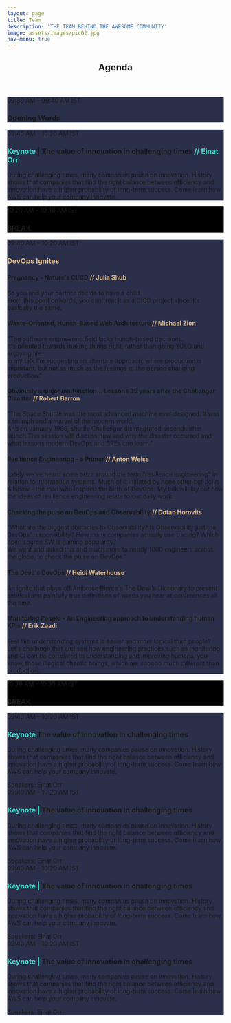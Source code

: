 ```yaml
---
layout: page
title: Team
description: 'THE TEAM BEHIND THE AWESOME COMMUNITY'
image: assets/images/pic02.jpg
nav-menu: true
---
```


<!-- Main -->
<div id="main" class="alt">

<!-- One -->
<section id="one">
	<div class="inner">
		<header class="major">
			<h1>Agenda</h1>
		</header>

<!-- Image -->
<div class="box" style="background-color: #2a2f4a;">
	<div>09:30 AM - 09:40 AM IST </div>
	<div><h3>Opening Words</h3></div>
</div>

<div class="box" style="background-color: #2a2f4a;" >
	<div>09:40 AM - 10:20 AM IST</div>
	<div><h3><span style="color: turquoise">Keynote</span>
	| The value of innovation in challenging times<span style="color: turquoise"> // Einat Orr</span></h3></div>
	<div><p>During challenging times, many companies pause on innovation. History shows that companies that find the right balance between efficiency and innovation have a higher probability of long-term success. Come learn how AWS can help your company innovate. </p>
	</div>
</div>

<div class="box" style="background-color: black;">
	<div>10:20 AM - 10:30 AM IST </div>
	<div><h3>BREAK</h3></div>
</div>

<div class="box" style="background-color: #2a2f4a;" >
	<div>09:40 AM - 10:20 AM IST</div>
	<div><h3><span style="color: burlywood">DevOps Ignites</span></h3></div>
	<div>
		<div class="box"><h4>Pregnancy - Nature's CI/CD
		<span style="color: burlywood">// Julia Shub</span></h4>
		<p>So you and your partner decide to have a child.<br>
From this point onwards, you can treat it as a CICD project since it's basically the same.</p>
	</div></div>
		<div class="box"><h4>Waste-Oriented, Hunch-Based Web Architecture
		<span style="color: burlywood">// Michael Zion</span></h4>
		<p>"The software engineering field lacks hunch-based decisions.<br>
It's oriented towards making things right, rather than going YOLO and enjoying life. <br>
In my talk I'm suggesting an alternate approach, where production is important, but not as much as the feelings of the person changing production."</p>
	</div>
		<div class="box"><h4>Obviously a major malfunction... Lessons 35 years after the Challenger Disaster
		<span style="color: burlywood">// Robert Barron</span></h4>
		<p>"The Space Shuttle was the most advanced machine ever designed. It was a triumph and a marvel of the modern world.<br>
And on January 1986, shuttle Challenger disintegrated seconds after launch.This session will discuss how and why the disaster occurred and what lessons modern DevOps and SREs can learn."</p>
	</div>
		<div class="box"><h4>Resilience Engineering - a Primer
		<span style="color: burlywood">// Anton Weiss</span></h4>
		<p>Lately we've heard some buzz around the term "resilience engineering" in relation to information systems.  Much of it initiated by none other but John Allspaw - the man who inspired the birth of DevOps. My talk will lay out how the ideas of resilience engineering relate to our daily work.</p>
	</div>
		<div class="box"><h4>Checking the pulse on DevOps and Observability
		<span style="color: burlywood">// Dotan Horovits</span></h4>
		<p>"What are the biggest obstacles to Observability? Is Observability just the DevOps' responsibility? How many companies actually use tracing? Which open source SW is gaining popularity? <br>
We went and asked this and much more to nearly 1000 engineers across the globe, to check the pulse on DevOps."</p>
	</div>
		<div class="box"><h4>The Devil's DevOps
		<span style="color: burlywood">// Heidi Waterhouse</span></h4>
		<p>An Ignite that plays off Ambrose Bierce's The Devil's Dictionary to present satirical and painfully true definitions of words you hear at conferences all the time.</p>
	</div>
		<div class="box"><h4>Monitoring People - An Engineering approach to understanding human KPIs <span style="color: burlywood">// Erik Zaadi</span></h4>
		<p>Feel like understanding systems is easier and more logical than people?
Let's challenge that and see how engineering practices such as monitoring and CI can be correlated to understanding and improving humans, you know, those illogical chaotic beings, which are sooooo much different than production.</p>
	</div>
</div>	

<div class="box" style="background-color: black;">
	<div>10:20 AM - 10:30 AM IST </div>
	<div><h3>BREAK</h3></div>
</div>

<div class="box" style="background-color: #2a2f4a;" >
	<div>09:40 AM - 10:20 AM IST</div>
	<div><h3><span style="color: turquoise">Keynote</span>
	 The value of innovation in challenging times</h3></div>
	<div><p>During challenging times, many companies pause on innovation. History shows that companies that find the right balance between efficiency and innovation have a higher probability of long-term success. Come learn how AWS can help your company innovate. </p>
	</div>
	<div>Speakers: Einat Orr</div>
</div>

<div class="box" style="background-color: #2a2f4a;" >
	<div>09:40 AM - 10:20 AM IST</div>
	<div><h3><span style="color: turquoise">Keynote |</span>
	 The value of innovation in challenging times</h3></div>
	<div><p>During challenging times, many companies pause on innovation. History shows that companies that find the right balance between efficiency and innovation have a higher probability of long-term success. Come learn how AWS can help your company innovate. </p>
	</div>
	<div>Speakers: Einat Orr</div>
</div>

<div class="box" style="background-color: #2a2f4a;" >
	<div>09:40 AM - 10:20 AM IST</div>
	<div><h3><span style="color: turquoise">Keynote |</span>
	 The value of innovation in challenging times</h3></div>
	<div><p>During challenging times, many companies pause on innovation. History shows that companies that find the right balance between efficiency and innovation have a higher probability of long-term success. Come learn how AWS can help your company innovate. </p>
	</div>
	<div>Speakers: Einat Orr</div>
</div>

<div class="box" style="background-color: #2a2f4a;" >
	<div>09:40 AM - 10:20 AM IST</div>
	<div><h3><span style="color: turquoise">Keynote |</span>
	 The value of innovation in challenging times</h3></div>
	<div><p>During challenging times, many companies pause on innovation. History shows that companies that find the right balance between efficiency and innovation have a higher probability of long-term success. Come learn how AWS can help your company innovate. </p>
	</div>
	<div>Speakers: Einat Orr</div>
</div>		
